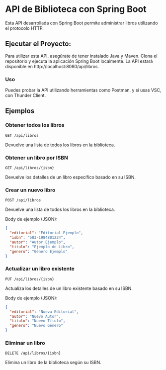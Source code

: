 # API de Biblioteca con Spring Boot

Esta API desarrollada con Spring Boot permite administrar libros utilizando el protocolo HTTP.

## Ejecutar el Proyecto:
Para utilizar esta API, asegúrate de tener instalado Java y Maven. Clona el repositorio y ejecuta la aplicación Spring Boot localmente. La API estará disponible en http://localhost:8080/api/libros.

### Uso
Puedes probar la API utilizando herramientas como Postman, y si usas VSC, con Thunder Client.

## Ejemplos

### Obtener todos los libros
```
GET /api/libros
```
Devuelve una lista de todos los libros en la biblioteca.

### Obtener un libro por ISBN
```
GET /api/libros/{isbn}
```
Devuelve los detalles de un libro específico basado en su ISBN.

### Crear un nuevo libro
```
POST /api/libros
```
Devuelve una lista de todos los libros en la biblioteca.

Body de ejemplo (JSON):
```json
{
  "editorial": "Editorial Ejemplo",
  "isbn": "583-1984801224",
  "autor": "Autor Ejemplo",
  "titulo": "Ejemplo de Libro",
  "genero": "Género Ejemplo"
}
```
### Actualizar un libro existente
```
PUT /api/libros/{isbn}
```
Actualiza los detalles de un libro existente basado en su ISBN.

Body de ejemplo (JSON):
```json
{
  "editorial": "Nueva Editorial",
  "autor": "Nuevo Autor",
  "titulo": "Nuevo Título",
  "genero": "Nuevo Género"
}
```

### Eliminar un libro
```
DELETE /api/libros/{isbn}
```
Elimina un libro de la biblioteca según su ISBN.
